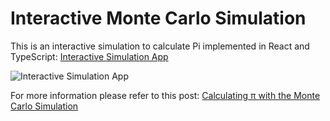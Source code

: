 # Interactive Monte Carlo Simulation

This is an interactive simulation to calculate Pi implemented in React and TypeScript: [Interactive Simulation App](https://chriszirkel.github.io/monte-carlo-pi)

![Interactive Simulation App](https://cdn.hashnode.com/res/hashnode/image/upload/v1633523217952/BrDkScslr.png)

For more information please refer to this post: [Calculating π with the Monte Carlo Simulation](https://zirkelc.hashnode.dev/calculating-pi-with-the-monte-carlo-simulation)